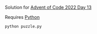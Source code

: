 Solution for [Advent of Code 2022 Day 13](https://adventofcode.com/2022/day/13)

Requires [Python](https://www.python.org/downloads/)

```
python puzzle.py
```